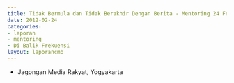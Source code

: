 ```yaml
---
title: Tidak Bermula dan Tidak Berakhir Dengan Berita - Mentoring 24 Februari 2012
date: 2012-02-24
categories:
- laporan
- mentoring
- Di Balik Frekuensi
layout: laporancmb
---
```


* Jagongan Media Rakyat, Yogyakarta
